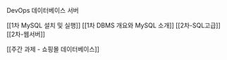 DevOps
데이터베이스 서버

[[1차 MySQL 설치 및 실행]]
[[1차 DBMS 개요와 MySQL 소개]]
[[2차-SQL고급]]
[[2차-웹서버]]

[[주간 과제 - 쇼핑몰 데이터베이스]]

